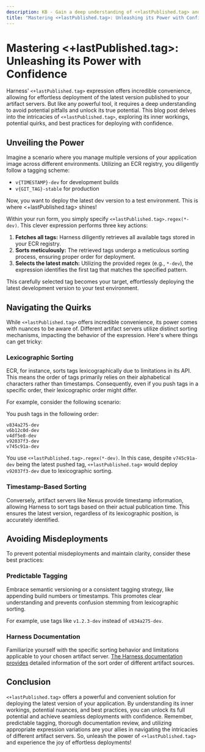 ```yaml
---
description: KB - Gain a deep understanding of <+lastPublished.tag> and its behavior across different artifact servers. Discover best practices to prevent misdeployments and achieve confident deployments.
title: "Mastering <+lastPublished.tag>: Unleashing its Power with Confidence"
---
```


# Mastering <+lastPublished.tag>: Unleashing its Power with Confidence
Harness' `<+lastPublished.tag>` expression offers incredible convenience, allowing for effortless deployment of the latest version published to your artifact servers. But like any powerful tool, it requires a deep understanding to avoid potential pitfalls and unlock its true potential. This blog post delves into the intricacies of `<+lastPublished.tag>`, exploring its inner workings, potential quirks, and best practices for deploying with confidence.

## Unveiling the Power
Imagine a scenario where you manage multiple versions of your application image across different environments. Utilizing an ECR registry, you diligently follow a tagging scheme:

* `v{TIMESTAMP}-dev` for development builds
* `v{GIT_TAG}-stable` for production

Now, you want to deploy the latest dev version to a test environment. This is where <+lastPublished.tag> shines!

Within your run form, you simply specify `<+lastPublished.tag>.regex(*-dev)`. This clever expression performs three key actions:

1. **Fetches all tags:** Harness diligently retrieves all available tags stored in your ECR registry.
2. **Sorts meticulously:** The retrieved tags undergo a meticulous sorting process, ensuring proper order for deployment.
3. **Selects the latest match:** Utilizing the provided regex (e.g., `*-dev`), the expression identifies the first tag that matches the specified pattern.

This carefully selected tag becomes your target, effortlessly deploying the latest development version to your test environment.

## Navigating the Quirks
While `<+lastPublished.tag>` offers incredible convenience, its power comes with nuances to be aware of. Different artifact servers utilize distinct sorting mechanisms, impacting the behavior of the expression. Here's where things can get tricky:

### Lexicographic Sorting

ECR, for instance, sorts tags lexicographically due to limitations in its API. This means the order of tags primarily relies on their alphabetical characters rather than timestamps. Consequently, even if you push tags in a specific order, their lexicographic order might differ.

For example, consider the following scenario:

You push tags in the following order:

```
v834a275-dev
v6b12c0d-dev
v4df5e8-dev
v92037f3-dev
v745c91a-dev
```

You use `<+lastPublished.tag>.regex(*-dev)`. In this case, despite `v745c91a-dev` being the latest pushed tag, `<+lastPublished.tag>` would deploy `v92037f3-dev` due to lexicographic sorting.

### Timestamp-Based Sorting

Conversely, artifact servers like Nexus provide timestamp information, allowing Harness to sort tags based on their actual publication time. This ensures the latest version, regardless of its lexicographic position, is accurately identified.

## Avoiding Misdeployments
To prevent potential misdeployments and maintain clarity, consider these best practices:

### Predictable Tagging

Embrace semantic versioning or a consistent tagging strategy, like appending build numbers or timestamps. This promotes clear understanding and prevents confusion stemming from lexicographic sorting.

For example, use tags like `v1.2.3-dev` instead of `v834a275-dev`.

### Harness Documentation

Familiarize yourself with the specific sorting behavior and limitations applicable to your chosen artifact server. [The Harness documentation provides](/docs/continuous-delivery/x-platform-cd-features/services/artifact-sources#artifact-limits-and-display-in-the-harness-ui) detailed information of the sort order of different artifact sources.

## Conclusion
`<+lastPublished.tag>` offers a powerful and convenient solution for deploying the latest version of your application. By understanding its inner workings, potential nuances, and best practices, you can unlock its full potential and achieve seamless deployments with confidence. Remember, predictable tagging, thorough documentation review, and utilizing appropriate expression variations are your allies in navigating the intricacies of different artifact servers. So, unleash the power of `<+lastPublished.tag>` and experience the joy of effortless deployments!
